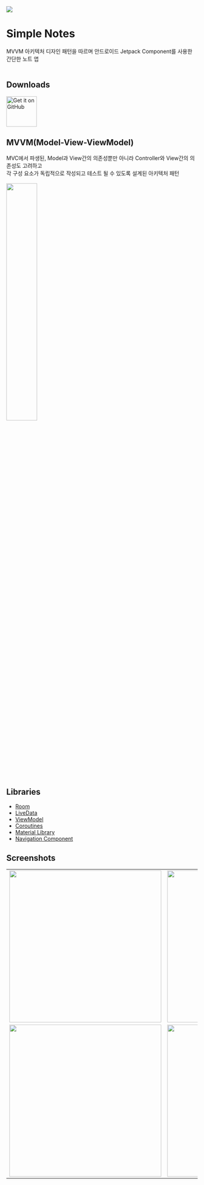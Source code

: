 <img src="https://github.com/youuungh/simple-note-android-app/assets/97438155/d6d26293-7f2f-43a5-a543-fc3f62d9f42d" />

# Simple Notes

MVVM 아키텍처 디자인 패턴을 따르며 안드로이드 Jetpack Component를 사용한 간단한 노트 앱<br/><br/>

## Downloads

<a href='https://github.com/youuungh/simple-note-android-app/releases'><img alt='Get it on GitHub' height="80" src='https://github.com/youuungh/simple-note-android-app/assets/97438155/10bb58ee-329b-496d-9ac0-5e737ce8ab30'/></a>

## MVVM(Model-View-ViewModel)

MVC에서 파생된, Model과 View간의 의존성뿐만 아니라 Controller와 View간의 의존성도 고려하고</br> 각 구성 요소가 독립적으로 작성되고 테스트 될 수 있도록 설계된 아키텍처 패턴<br/><br/>
<img src = "https://github.com/youuungh/simple-note-android-app/assets/97438155/3e48f97a-407d-42ab-95ff-25e2a6bde65a" width="40%" height="40%" /><br/>

## Libraries
<ul>
<li><a href="https://developer.android.com/topic/libraries/architecture/room" target="_blank">Room</a></li>
<li><a href="https://developer.android.com/topic/libraries/architecture/livedata">LiveData</a></li>
<li><a href="https://developer.android.com/topic/libraries/architecture/viewmodel" target="_blank">ViewModel</a></li>
<li><a href="https://developer.android.com/kotlin/coroutines" target="_blank">Coroutines</a></li>
<li><a href="https://material.io/develop/android/docs/getting-started/" target="_blank">Material Library</a></li>
<li><a href="https://developer.android.com/guide/navigation/navigation-getting-started" target="_blank">Navigation Component</a></li>
</ul>

## Screenshots
<table align="center">
  <tr>
    <td><img src="https://github.com/youuungh/simple-note-android-app/assets/97438155/798fb702-a560-4c9a-9188-a716bc838c61" height="400px" /></td>
    <td><img src="https://github.com/youuungh/simple-note-android-app/assets/97438155/45d6bdfd-5098-4e72-a260-3afa6cb64112" height="400px" /></td>
    <td><img src="https://github.com/youuungh/simple-note-android-app/assets/97438155/0d1de627-4deb-4963-aab4-e34abac4e452" height="400px" /></td>
  </tr>
  <tr>
    <td><img src="https://github.com/youuungh/simple-note-android-app/assets/97438155/056174ed-d2f4-4df4-a7a3-3cce85111c66" height="400px" /></td>
    <td><img src="https://github.com/youuungh/simple-note-android-app/assets/97438155/db3be121-be89-4c9f-8a7f-140591945f29" height="400px" /></td>
  </tr>
</table>
